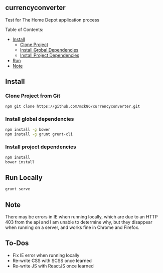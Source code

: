 ## currencyconverter ##
Test for The Home Depot application process

Table of Contents:
* [Install](#install)
    * [Clone Project](#clone-project)
    * [Install Grobal Dependencies](#install-global-dependencies)
    * [Install Project Dependencies](#install-project-dependencies)
* [Run](#run)
* [Note](#note)


## <a name="install"></a> Install

### <a name="clone-project"></a> Clone Project from Git
```sh
npm git clone https://github.com/mck86/currencyconverter.git
```
### <a name="install-global-dependencies"></a> Install global dependencies
```sh
npm install -g bower
npm install -g grunt grunt-cli
```
### <a name="install-project-dependencies"></a> Install project dependencies
```sh
npm install
bower install
```

## <a name="run"></a> Run Locally

```sh
grunt serve
```

## <a name="note"></a> Note

There may be errors in IE when running locally, which are due to an HTTP 403 from the api and I am unable to determine why, but they disappear when running on a server, and works fine in Chrome and Firefox.

## <a name="to-dos"></a> To-Dos

- Fix IE error when running locally
- Re-write CSS with SCSS once learned
- Re-write JS with ReactJS once learned